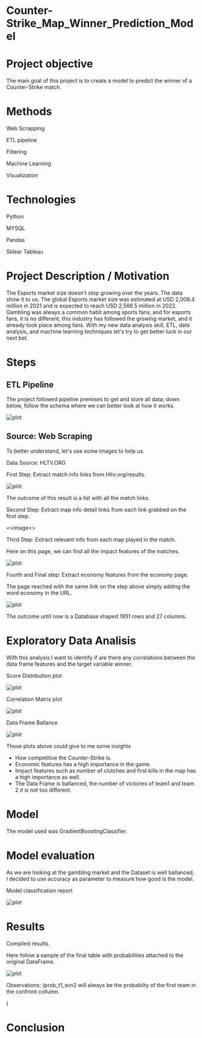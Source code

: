 # Counter-Strike_Map_Winner_Prediction_Model

# Project objective

The main goal of this project is to create a model to predict the winner of a Counter-Strike match.

# Methods

Web Scrapping

ETL pipeline

Filtering

Machine Learning

Visualization

# Technologies

Python

MYSQL

Pandas

Sklear
Tableau

# Project Description / Motivation
 
The Esports market size doesn't stop growing over the years. The data show it to us. The global Esports market size was estimated at USD 2,008.4 million in 2021 and is expected to reach USD 2,566.5 million in 2022. Gambling was always a common habit among sports fans, and for esports fans, it is no different, this industry has followed the growing market, and it already took place among fans. With my new data analysis skill, ETL, data analysis, and machine learning techniques let's try to get better luck in our next bet.
# Steps

## ETL Pipeline
 
The project followed pipeline premises to get and store all data; down below, follow the schema where we can better look at how it works.
 
![plot](images/elt-pipeline.jpeg)

## Source:  Web Scraping
To better understand, let's use some images to help us.

Data Source: HLTV.ORG

First Step: Extract match info links from Hltv.org/results.

![plot](images/HLTV.jpeg)

The outcome of this result is a list with all the match links.

Second Step: Extract map info detail links from each link grabbed on the first step.

<>image<>

Third Step: Extract relevant info from each map played in the match.

Here on this page, we can find all the impact features of the matches.

![plot](images/impact_features.jpeg)

Fourth and Final step: Extract economy features from the economy page.

The page reached with the same link on the step above simply adding the word economy in the URL.

![plot](images/economic_features.jpeg) 
 
 The outcome until now is a Database shaped 1951 rows and 27 columns.
 
 # Exploratory Data Analisis
 
 With this analysis I want to identify if are there any correlations between the data frame features and the target variable winner.
 
 Score Distribution plot
 
 ![plot](images/score_distribution.jpeg) 
 
 Correlation Matrix plot
 
 ![plot](images/correlation_matrix.jpeg) 
 
 Data Frame Ballance
 
  ![plot](images/dataframe.jpeg)
  
  Those plots above could give to me some insights
  - How competitive the Counter-Strike is.
  - Economic features has a high importance in the game.
  - Impact features such as number of clutches and first kills in the map has a high importance as well.
  - The Data Frame is ballanced, the number of victories of team1 and team 2 it is not too different.
 
 # Model
 
 The model used was GradientBoostingClassifier.
 
 # Model evaluation
 
 As we are looking at the gambling market and the Dataset is well ballanced, I decided to use accuracy as parameter to measure how good is the model.
 
Model classification report

  ![plot](images/evaluation1.jpeg)

 # Results
 
 Compiled results.
 
 Here follow a sample of the final table with probabilities attached to the original DataFrame.
 
 ![plot](images/final_results2.jpeg)
 
 Observations: 
 (prob_t1_win2 will always be the probabilty of the first team in the confront collumn.
 
 )
 
 
 # Conclusion
 
 
